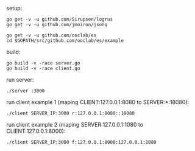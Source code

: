 setup:

```
go get -v -u github.com/Sirupsen/logrus
go get -v -u github.com/jmoiron/jsonq

go get -v -u github.com/ooclab/es
cd $GOPATH/src/github.com/ooclab/es/example
```

build:

```
go build -v -race server.go
go build -v -race client.go
```

run server:

```
./server :3000
```

run client example 1 (maping CLIENT:127.0.0.1:8080 to SERVER:*:18080):

```
./client SERVER_IP:3000 r:127.0.0.1:8080::18080
```

run client example 2 (maping SERVER:127.0.0.1:1080 to CLIENT:127.0.0.1:8000):

```
./client SERVER_IP:3000 f:127.0.0.1:8000:127.0.0.1:1080
```
